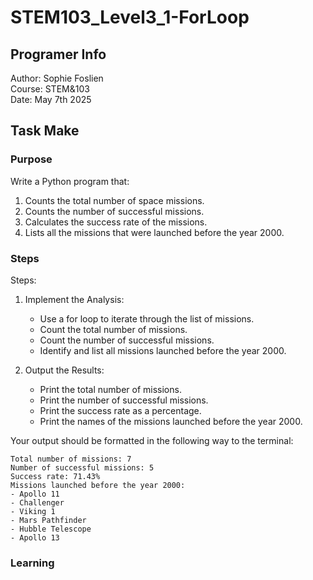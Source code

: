# STEM103_Level3_1-ForLoop

## Programer Info

 Author: Sophie Foslien\
 Course: STEM&103\
 Date: May 7th 2025

## Task Make

### Purpose

Write a Python program that:

1. Counts the total number of space missions.
2. Counts the number of successful missions.
3. Calculates the success rate of the missions.
4. Lists all the missions that were launched before the year 2000.

### Steps

Steps:

1. Implement the Analysis:
    - Use a for loop to iterate through the list of missions.
    - Count the total number of missions.
    - Count the number of successful missions.
    - Identify and list all missions launched before the year 2000.

2. Output the Results:
    - Print the total number of missions.
    - Print the number of successful missions.
    - Print the success rate as a percentage.
    - Print the names of the missions launched before the year 2000.

Your output should be formatted in the following way to the terminal:

    Total number of missions: 7
    Number of successful missions: 5
    Success rate: 71.43%
    Missions launched before the year 2000:
    - Apollo 11
    - Challenger
    - Viking 1
    - Mars Pathfinder
    - Hubble Telescope
    - Apollo 13

### Learning
